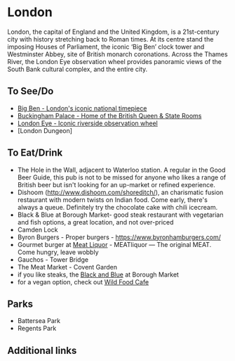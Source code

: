 # London

London, the capital of England and the United Kingdom, is a 21st-century city with history stretching back to Roman times. At its centre stand the imposing Houses of Parliament, the iconic ‘Big Ben’ clock tower and Westminster Abbey, site of British monarch coronations. Across the Thames River, the London Eye observation wheel provides panoramic views of the South Bank cultural complex, and the entire city.

## To See/Do

* [Big Ben - London's iconic national timepiece](https://www.parliament.uk/bigben)
* [Buckingham Palace - Home of the British Queen & State Rooms](https://www.rct.uk/visit/the-state-rooms-buckingham-palace)
* [London Eye - Iconic riverside observation wheel](https://www.londoneye.com/)
* [London Dungeon]

## To Eat/Drink

* The Hole in the Wall, adjacent to Waterloo station. A regular in the Good Beer Guide, this pub is not to be missed for anyone who likes a range of British beer but isn't looking for an up-market or refined experience. 
* Dishoom (http://www.dishoom.com/shoreditch/), an charismatic fusion restaurant with modern twists on Indian food. Come early, there's always a queue. Definitely try the chocolate cake with chili icecream.
* Black & Blue at Borough Market- good steak restaurant with vegetarian and fish options, a great location, and not over-priced
* Camden Lock
* Byron Burgers - Proper burgers - https://www.byronhamburgers.com/
* Gourmet burger at [Meat Liquor](https://meatliquor.com/) - MEATliquor — The original MEAT. Come hungry, leave wobbly
* Gauchos - Tower Bridge
* The Meat Market - Covent Garden
* if you like steaks, the [Black and Blue](http://www.blackandbluerestaurants.com/our-restaurants/borough-market/) at Borough Market
* for a vegan option, check out [Wild Food Cafe](http://wildfoodcafe.com/home/)

## Parks

* Battersea Park
* Regents Park 

## Additional links
